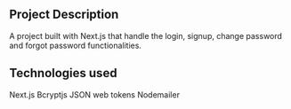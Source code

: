## Project Description

A project built with Next.js that handle the login, signup, change password and forgot password functionalities.

## Technologies used

Next.js
Bcryptjs
JSON web tokens
Nodemailer
